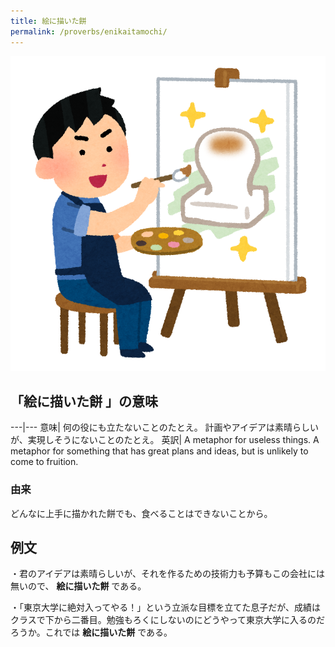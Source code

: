 ```yaml
---
title: 絵に描いた餅
permalink: /proverbs/enikaitamochi/
---
```


![](/assets/images/proverbs/enikaitamochi.png)

## 「絵に描いた餅 」の意味

---|--- 
意味| 何の役にも立たないことのたとえ。 計画やアイデアは素晴らしいが、実現しそうにないことのたとえ。 
英訳| A metaphor for useless things. A metaphor for something that has great plans and ideas, but is unlikely to come to fruition. 

### 由来

どんなに上手に描かれた餅でも、食べることはできないことから。

## 例文

・君のアイデアは素晴らしいが、それを作るための技術力も予算もこの会社には無いので、 **絵に描いた餅** である。

・「東京大学に絶対入ってやる！」という立派な目標を立てた息子だが、成績はクラスで下から二番目。勉強もろくにしないのにどうやって東京大学に入るのだろうか。これでは **絵に描いた餅** である。
